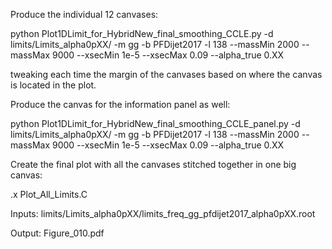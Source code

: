 Produce the individual 12 canvases:

python Plot1DLimit_for_HybridNew_final_smoothing_CCLE.py -d limits/Limits_alpha0pXX/ -m gg -b PFDijet2017 -l 138 --massMin 2000 --massMax 9000  --xsecMin 1e-5 --xsecMax 0.09 --alpha_true 0.XX

tweaking each time the margin of the canvases based on where the canvas is located in the plot.

Produce the canvas for the information panel as well:

python Plot1DLimit_for_HybridNew_final_smoothing_CCLE_panel.py -d limits/Limits_alpha0pXX/ -m gg -b PFDijet2017 -l 138 --massMin 2000 --massMax 9000  --xsecMin 1e-5 --xsecMax 0.09 --alpha_true 0.XX

Create the final plot with all the canvases stitched together in one big canvas:

.x Plot_All_Limits.C

Inputs: limits/Limits_alpha0pXX/limits_freq_gg_pfdijet2017_alpha0pXX.root 

Output: Figure_010.pdf
